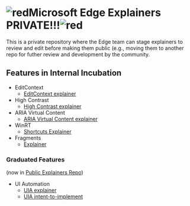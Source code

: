 # ![red](https://placehold.it/50/f03c15/000000?text=+)Microsoft Edge Explainers PRIVATE!!!![red](https://placehold.it/50/f03c15/000000?text=+)

This is a private repository where the Edge team can stage explainers to review and edit before making them public (e.g., moving them to another repo for futher review and development by the community.

## Features in Internal Incubation

* EditContext
  * [EditContext explainer](EditContext/explainer.md)
* High Contrast
  * [High Contrast explainer](HighContrast/explainer.md)
* ARIA Virtual Content
  * [ARIA Virtual Content explainer](VirtualContent/explainer.md)
* WinRT
  * [Shortcuts Explainer](WinRT/shortcuts/explainer.md)
* Fragments
  * [Explainer](Fragments/explainer.md)

### Graduated Features 
(now in [Public Explainers Repo](https://github.com/MicrosoftEdge/MSEdgeExplainers))

* UI Automation
  * [UIA explainer](UIA/explainer.md)
  * [UIA intent-to-implement](UIA/i2i.md)
